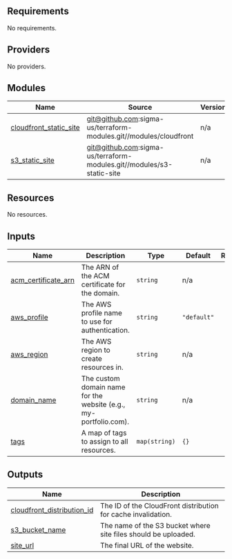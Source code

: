 ## Requirements

No requirements.

## Providers

No providers.

## Modules

| Name | Source | Version |
|------|--------|---------|
| <a name="module_cloudfront_static_site"></a> [cloudfront\_static\_site](#module\_cloudfront\_static\_site) | git@github.com:sigma-us/terraform-modules.git//modules/cloudfront | n/a |
| <a name="module_s3_static_site"></a> [s3\_static\_site](#module\_s3\_static\_site) | git@github.com:sigma-us/terraform-modules.git//modules/s3-static-site | n/a |

## Resources

No resources.

## Inputs

| Name | Description | Type | Default | Required |
|------|-------------|------|---------|:--------:|
| <a name="input_acm_certificate_arn"></a> [acm\_certificate\_arn](#input\_acm\_certificate\_arn) | The ARN of the ACM certificate for the domain. | `string` | n/a | yes |
| <a name="input_aws_profile"></a> [aws\_profile](#input\_aws\_profile) | The AWS profile name to use for authentication. | `string` | `"default"` | no |
| <a name="input_aws_region"></a> [aws\_region](#input\_aws\_region) | The AWS region to create resources in. | `string` | n/a | yes |
| <a name="input_domain_name"></a> [domain\_name](#input\_domain\_name) | The custom domain name for the website (e.g., my-portfolio.com). | `string` | n/a | yes |
| <a name="input_tags"></a> [tags](#input\_tags) | A map of tags to assign to all resources. | `map(string)` | `{}` | no |

## Outputs

| Name | Description |
|------|-------------|
| <a name="output_cloudfront_distribution_id"></a> [cloudfront\_distribution\_id](#output\_cloudfront\_distribution\_id) | The ID of the CloudFront distribution for cache invalidation. |
| <a name="output_s3_bucket_name"></a> [s3\_bucket\_name](#output\_s3\_bucket\_name) | The name of the S3 bucket where site files should be uploaded. |
| <a name="output_site_url"></a> [site\_url](#output\_site\_url) | The final URL of the website. |
